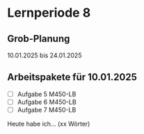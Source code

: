 # Lernperiode 8

## Grob-Planung

10.01.2025 bis 24.01.2025

## Arbeitspakete für 10.01.2025

- [ ] Aufgabe 5 M450-LB
- [ ] Aufgabe 6 M450-LB
- [ ] Aufgabe 7 M450-LB

Heute habe ich... (xx Wörter)
